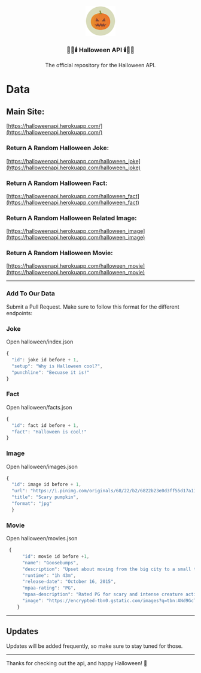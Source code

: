 <p align="center">
  <a href="https://github.com/github_username/repo_name">
    <img src="assets/halloweenAPI.png" alt="Logo" width="80" height="80">
  </a>
  <h3 align="center">🎃👻🕯️ Halloween API 🕯️👻🎃</h3>
  

<p align="center">The official repository for the Halloween API.</p>

# Data

## Main Site:
[https://halloweenapi.herokuapp.com/](https://halloweenapi.herokuapp.com/)

### Return A Random Halloween Joke:
[https://halloweenapi.herokuapp.com/halloween_joke](https://halloweenapi.herokuapp.com/halloween_joke)


### Return A Random Halloween Fact:
[https://halloweenapi.herokuapp.com/halloween_fact](https://halloweenapi.herokuapp.com/halloween_fact)


### Return A Random Halloween Related Image:

[https://halloweenapi.herokuapp.com/halloween_image](https://halloweenapi.herokuapp.com/halloween_image)


### Return A Random Halloween Movie:

[https://halloweenapi.herokuapp.com/halloween_movie](https://halloweenapi.herokuapp.com/halloween_movie)

***


### Add To Our Data

Submit a Pull Request. Make sure to follow this format for the different endpoints:

### Joke

Open halloween/index.json

```javascript
{
  "id": joke id before + 1,
  "setup": "Why is Halloween cool?",
  "punchline": "Becuase it is!"
}
```

### Fact

Open halloween/facts.json

```javascript
{
  "id": fact id before + 1,
  "fact": "Halloween is cool!"
}
```

### Image

Open halloween/images.json
```javascript
{
  "id": image id before + 1,
  "url": "https://i.pinimg.com/originals/68/22/b2/6822b23e0d3ff55d17a11fef0381a42c.jpg",
  "title": "Scary pumpkin",
  "format": "jpg"
  }
```

### Movie

Open halloween/movies.json
```javascript
 {
      "id": movie id before +1,
      "name": "Goosebumps",
      "description": "Upset about moving from the big city to a small town, young Zach Cooper (Dylan Minnette) finds a silver lining when he meets his beautiful neighbor Hannah (Odeya Rush). The teen is surprised to learn that Hannah's mysterious father is R.L. Stine (Jack Black), the famous author of the best-selling 'Goosebumps' series. When Zach accidentally unleashes the monsters from the fantastic tales, it's up to Stine, his daughter and Cooper to return the beasts back to the books where they belong.",
      "runtime": "1h 43m",
      "release-date": "October 16, 2015",
      "mpaa-rating": "PG",
      "mpaa-description": "Rated PG for scary and intense creature action and images, and for some rude humor.",
      "image": "https://encrypted-tbn0.gstatic.com/images?q=tbn:ANd9GcT4k8uWafC44xM2Tf-0aCE-_4xj6qHaq86WKMIDMYQVvWnvNmL1"
    }
```

***

## Updates

Updates will be added frequently, so make sure to stay tuned for those.

***

Thanks for checking out the api, and happy Halloween! 🎃
